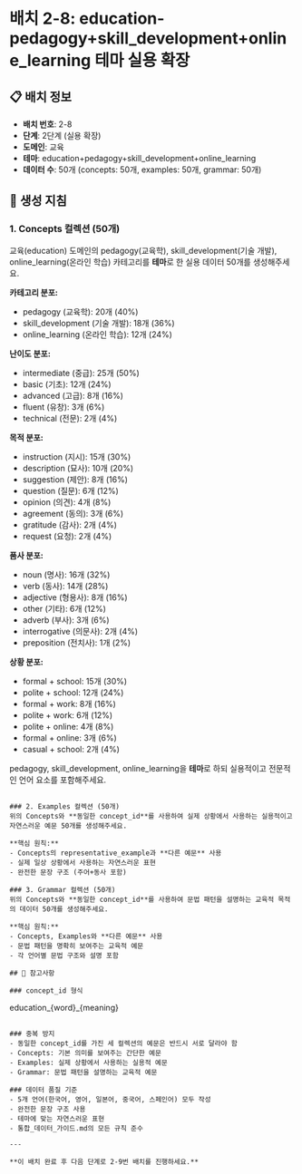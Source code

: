 # 배치 2-8: education-pedagogy+skill_development+online_learning 테마 실용 확장

## 📋 배치 정보
- **배치 번호**: 2-8
- **단계**: 2단계 (실용 확장)
- **도메인**: 교육
- **테마**: education+pedagogy+skill_development+online_learning
- **데이터 수**: 50개 (concepts: 50개, examples: 50개, grammar: 50개)

## 🎯 생성 지침

### 1. Concepts 컬렉션 (50개)
교육(education) 도메인의 pedagogy(교육학), skill_development(기술 개발), online_learning(온라인 학습) 카테고리를 **테마**로 한 실용 데이터 50개를 생성해주세요.

**카테고리 분포:**
- pedagogy (교육학): 20개 (40%)
- skill_development (기술 개발): 18개 (36%)
- online_learning (온라인 학습): 12개 (24%)

**난이도 분포:**
- intermediate (중급): 25개 (50%)
- basic (기초): 12개 (24%)
- advanced (고급): 8개 (16%)
- fluent (유창): 3개 (6%)
- technical (전문): 2개 (4%)

**목적 분포:**
- instruction (지시): 15개 (30%)
- description (묘사): 10개 (20%)
- suggestion (제안): 8개 (16%)
- question (질문): 6개 (12%)
- opinion (의견): 4개 (8%)
- agreement (동의): 3개 (6%)
- gratitude (감사): 2개 (4%)
- request (요청): 2개 (4%)

**품사 분포:**
- noun (명사): 16개 (32%)
- verb (동사): 14개 (28%)
- adjective (형용사): 8개 (16%)
- other (기타): 6개 (12%)
- adverb (부사): 3개 (6%)
- interrogative (의문사): 2개 (4%)
- preposition (전치사): 1개 (2%)

**상황 분포:**
- formal + school: 15개 (30%)
- polite + school: 12개 (24%)
- formal + work: 8개 (16%)
- polite + work: 6개 (12%)
- polite + online: 4개 (8%)
- formal + online: 3개 (6%)
- casual + school: 2개 (4%)

pedagogy, skill_development, online_learning을 **테마**로 하되 실용적이고 전문적인 언어 요소를 포함해주세요.

```

### 2. Examples 컬렉션 (50개)
위의 Concepts와 **동일한 concept_id**를 사용하여 실제 상황에서 사용하는 실용적이고 자연스러운 예문 50개를 생성해주세요.

**핵심 원칙:**
- Concepts의 representative_example과 **다른 예문** 사용
- 실제 일상 상황에서 사용하는 자연스러운 표현
- 완전한 문장 구조 (주어+동사 포함)

### 3. Grammar 컬렉션 (50개)
위의 Concepts와 **동일한 concept_id**를 사용하여 문법 패턴을 설명하는 교육적 목적의 데이터 50개를 생성해주세요.

**핵심 원칙:**
- Concepts, Examples와 **다른 예문** 사용
- 문법 패턴을 명확히 보여주는 교육적 예문
- 각 언어별 문법 구조와 설명 포함

## 📝 참고사항

### concept_id 형식
```
education_{word}_{meaning}
```

### 중복 방지
- 동일한 concept_id를 가진 세 컬렉션의 예문은 반드시 서로 달라야 함
- Concepts: 기본 의미를 보여주는 간단한 예문
- Examples: 실제 상황에서 사용하는 실용적 예문  
- Grammar: 문법 패턴을 설명하는 교육적 예문

### 데이터 품질 기준
- 5개 언어(한국어, 영어, 일본어, 중국어, 스페인어) 모두 작성
- 완전한 문장 구조 사용
- 테마에 맞는 자연스러운 표현
- 통합_데이터_가이드.md의 모든 규칙 준수

---

**이 배치 완료 후 다음 단계로 2-9번 배치를 진행하세요.**